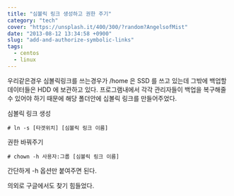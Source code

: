 ```yaml
---
title: "심볼릭 링크 생성하고 권한 주기"
category: "tech"
cover: "https://unsplash.it/400/300/?random?AngelsofMist"
date: "2013-08-12 13:34:58 +0900"
slug: "add-and-authorize-symbolic-links"
tags:
  - centos
  - linux
---
```



우리같은경우 심볼릭링크를 쓰는경우가 /home 은 SSD 를 쓰고 있는데 그밖에 백업할 데이터들은 HDD 에 보관하고 있다.
프로그램내에서 각각 관리자들이 백업을 복구해줄수 있어야 하기 때문에 해당 폴더안에 십볼릭 링크를 만들어주었다.

심볼릭 링크 생성
```shell
# ln -s [타겟위치] [심볼릭 링크 이름]
```

권한 바꿔주기
```shell
# chown -h 사용자:그룹 [심볼릭 링크 이름]
```

간단하게 -h 옵션만 붙여주면 된다.

의외로 구글에서도 찾기 힘들었다.
